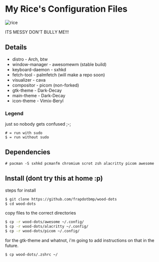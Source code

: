 # My Rice's Configuration Files

![rice](https://user-images.githubusercontent.com/118438453/205562244-abbe1b92-1f38-4dd5-8a99-f7b16b3de8d2.png)

ITS MESSY DON'T BULLY ME!!!

## Details
* distro - Arch, btw
* window-manager - awesomewm (stable build)
* keyboard-daemon - sxhkd
* fetch-tool - palmfetch (will make a repo soon)
* visualizer - cava
* compositor - picom (non-forked)
* gtk-theme - Dark-Decay
* main-theme - Dark-Decay
* icon-theme - Vimix-Beryl

### Legend
just so nobody gets confused ;-;
```
# = run with sudo
$ = run without sudo
```

## Dependencies
```
# pacman -S sxhkd pcmanfm chromium scrot zsh alacritty picom awesome
```

## Install (dont try this at home :p)
steps for install
```bash
$ git clone https://github.com/frapdotbmp/wood-dots
$ cd wood-dots
```
copy files to the correct directories
```bash
$ cp -r wood-dots/awesome ~/.config/
$ cp -r wood-dots/alacritty ~/.config/
$ cp -r wood-dots/picom ~/.config/
```
for the gtk-theme and whatnot, i'm going to add instructions on that in the future.
```bash
$ cp wood-dots/.zshrc ~/
```
